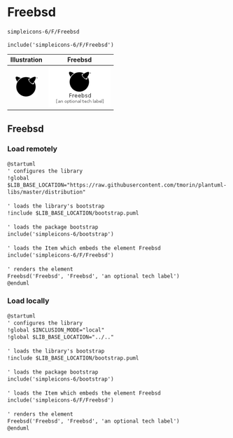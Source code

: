 # Freebsd


```text
simpleicons-6/F/Freebsd
```

```text
include('simpleicons-6/F/Freebsd')
```



| Illustration | Freebsd |
| :---: | :---: |
| ![illustration for Illustration](../../simpleicons-6/F/Freebsd.png) | ![illustration for Freebsd](../../simpleicons-6/F/Freebsd.Local.png) |




## Freebsd

### Load remotely
```plantuml
@startuml
' configures the library
!global $LIB_BASE_LOCATION="https://raw.githubusercontent.com/tmorin/plantuml-libs/master/distribution"

' loads the library's bootstrap
!include $LIB_BASE_LOCATION/bootstrap.puml

' loads the package bootstrap
include('simpleicons-6/bootstrap')

' loads the Item which embeds the element Freebsd
include('simpleicons-6/F/Freebsd')

' renders the element
Freebsd('Freebsd', 'Freebsd', 'an optional tech label')
@enduml
```

### Load locally
```plantuml
@startuml
' configures the library
!global $INCLUSION_MODE="local"
!global $LIB_BASE_LOCATION="../.."

' loads the library's bootstrap
!include $LIB_BASE_LOCATION/bootstrap.puml

' loads the package bootstrap
include('simpleicons-6/bootstrap')

' loads the Item which embeds the element Freebsd
include('simpleicons-6/F/Freebsd')

' renders the element
Freebsd('Freebsd', 'Freebsd', 'an optional tech label')
@enduml
```


